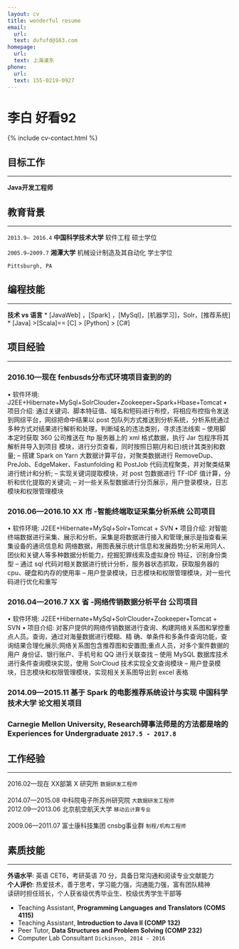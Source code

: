```yaml
---
layout: cv
title: wonderful resume
email:
  url:
  text: dufufd@163.com
homepage:
  url:
  text: 上海浦东
phone:
  url:
  text: 155-0219-0927
---
```


# 李白 **好看92**

<!--
include contact information from the front matter
Supported arguments:
    - homepage: url, text
    - phone
    - email
-->

{% include cv-contact.html %}
## 目标工作
-----
  **Java开发工程师**

## 教育背景
-------
 `2013.9— 2016.4`   **中国科学技术大学**      软件工程                   硕士学位 <br>


 `2005.9—2009.7`     **湘潭大学**            机械设计制造及其自动化     学士学位 <br>

```
Pittsburgh, PA
```


## 编程技能
-------
 **技术 vs 语言**    * [JavaWeb] ，[Spark] ，[MySql]，[机器学习]，Solr，[推荐系统]
                       * [Java] >[Scala]== [C] > [Python] > [C#]





## 项目经验
-------
### 2016.10—现在  fenbusds分布式环境项目查到的的
• 软件环境: J2EE+Hibernate+MySql+SolrClouder+Zookeeper+Spark+Hbase+Tomcat
• 项目介绍: 通过关键词、脚本特征值、域名和短码进行布控，将相应布控指令发送到网综平台，网综把命中结果以 post
      包队列方式推送到分析系统，分析系统通过多种方式对结果进行解析和处理，判断域名的违法类别，寻求违法线索
– 使用脚本定时获取 360 公司推送在 ftp 服务器上的 xml 格式数据，执行 Jar 包程序将其解析并导入到项目
       模块，进行分页查看，同时按照日期(月和日)统计其类别和数量;
– 搭建 Spark on Yarn 大数据计算平台，对聚类数据进行 RemoveDup、PreJob、EdgeMaker、Fastunfolding
和 PostJob 代码流程聚类，并对聚类结果进行统计和分析;
– 实现关键词提取模块，对 post 包数据进行 TF-IDF 值计算，分析和优化提取的关键词;
– 对一些关系型数据进行分页展示，用户登录模块，日志模块和权限管理模块

### 2016.06—2016.10 XX 市 -智能终端取证采集分析系统 公司项目
• 软件环境: J2EE+Hibernate+MySql+Solr+Tomcat + SVN
• 项目介绍: 对智能终端数据进行采集、展示和分析。采集是将数据进行接入和管理;展示是指查看采集设备的通讯信息和
网络数据，用图表展示统计信息和发展趋势;分析采用同人、团伙和关键人等多种数据分析能力，挖掘犯罪线索及虚拟身份 特征，识别身份类型
– 通过 sql 代码对相关数据进行统计分析，服务器状态抓取，获取服务器的 cpu、硬盘和内存的使用率
– 用户登录模块，日志模块和权限管理模块，对一些代码进行优化和重写

### 2016.04—2016.7 XX 省 -网络传销数据分析平台 公司项目
• 软件环境: J2EE+Hibernate+MySql+SolrClouder+Zookeeper+Tomcat + SVN
• 项目介绍: 对客户提供的网络传销数据进行查询、构建网络关系图和掌控重点人员。查询，通过对海量数据进行模糊、精
确、单条件和多条件查询功能，查询结果合理化展示;网络关系图包含推荐图和安置图;重点人员，对多个案件数据的用户 身份证、银行账户、手机号和 QQ 进行关联查找
– 使用 MySQL 数据库技术进行条件查询模块实现，使用 SolrCloud 技术实现全文查询模块 – 用户登录模块，日志模块和权限管理模块，实现相关关系图导出到 excel 表格

### 2014.09—2015.11  基于 Spark 的电影推荐系统设计与实现 中国科学技术大学 论文相关项目

### **Carnegie Mellon University, Research碍事法师是的方法都是啥的 Experiences for Undergraduate** `2017.5 - 2017.8`



## 工作经验
-------

2016.02—现在                         XX部第 X 研究所 `数据研发工程师` <br>  
2014.07—2015.08                 中科院电子所苏州研究院 `大数据研发工程师` <br>
2012.09—2013.06                  北京航空航天大学 `移动云计算专业` <br>  
2009.06—2011.07        富士康科技集团 cnsbg事业群 `制程/机构工程师` <br>



## 素质技能
-------
**外语水平**: 英语 CET6，考研英语 70 分，具备日常沟通和阅读专业文献能力 <br>
**个人评价**: 热爱技术，善于思考，学习能力强，沟通能力强，富有团队精神 <br>
        读研时担任班长，个人获省级优秀毕业生、校级优秀学生干部等 <br>
- Teaching Assistant, **Programming Languages and Translators (COMS 4115)**  <br>
- Teaching Assistant, **Introduction to Java II (COMP 132)**  <br>
- Peer Tutor, **Data Structures and Problem Solving (COMP 232)**  <br>
- Computer Lab Consultant `Dickinson, 2014 - 2016` <br>

<!-- ### Footer

Last updated: May 2013 -->
